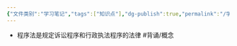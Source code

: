 ```yaml
---
{"文件类别":"学习笔记","tags":["知识点"],"dg-publish":true,"permalink":"/学习笔记studyup/知识点cheese/程序法/","dgPassFrontmatter":true,"created":"2024-09-12T10:50:10.599+08:00","updated":"2024-09-12T10:50:51.531+08:00"}
---
```


- 程序法是规定诉讼程序和行政执法程序的法律 #背诵/概念 